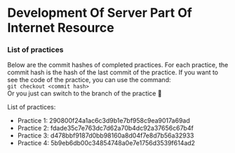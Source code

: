 # Development Of Server Part Of Internet Resource

### List of practices
Below are the commit hashes of completed practices.
For each practice, the commit hash is the hash of the last commit of the practice. 
If you want to see the code of the practice, you can use the command:   
`git checkout <commit hash>`  
Or you just can switch to the branch of the practice 🙂

List of practices:
- Practice 1: 290800f24a1ac6c3d9b1e7bf958c9ea9017a69ad
- Practice 2: fdade35c7e763dc7d62a70b4dc92a37656c67b4f
- Practice 3: d478bbf9187d0bb98160a8d04f7e8d7b56a32933
- Practice 4: 5b9eb6db00c34854748a0e7e1756d3539f614ad2